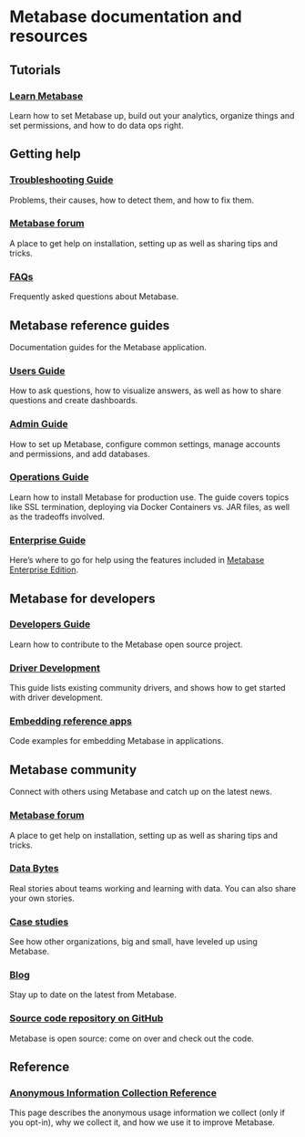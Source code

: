 # Metabase documentation and resources

## Tutorials

### [Learn Metabase][learn]

Learn how to set Metabase up, build out your analytics, organize things and set permissions, and how to do data ops right.

## Getting help

### [Troubleshooting Guide][troubleshooting]

Problems, their causes, how to detect them, and how to fix them.

### [Metabase forum][forum]

A place to get help on installation, setting up as well as sharing tips and tricks.

### [FAQs][faq]

Frequently asked questions about Metabase.

## Metabase reference guides

Documentation guides for the Metabase application.

### [Users Guide][users-guide]

How to ask questions, how to visualize answers, as well as how to share questions and create dashboards.

### [Admin Guide][admin-guide]

How to set up Metabase, configure common settings, manage accounts and permissions, and add databases.

### [Operations Guide][operations-guide]

Learn how to install Metabase for production use. The guide covers topics like SSL termination, deploying via Docker Containers vs. JAR files, as well as the tradeoffs involved.

### [Enterprise Guide][enterprise]

Here’s where to go for help using the features included in [Metabase Enterprise Edition][enterprise-landing].

## Metabase for developers

### [Developers Guide][developers]

Learn how to contribute to the Metabase open source project.

### [Driver Development][drivers]

This guide lists existing community drivers, and shows how to get started with driver development.

### [Embedding reference apps][embedding-ref-apps]

Code examples for embedding Metabase in applications.

## Metabase community

Connect with others using Metabase and catch up on the latest news.

### [Metabase forum][forum]

A place to get help on installation, setting up as well as sharing tips and tricks.

### [Data Bytes][data-bytes]

Real stories about teams working and learning with data. You can also share your own stories.

### [Case studies][case-studies]

See how other organizations, big and small, have leveled up using Metabase.

### [Blog][blog]

Stay up to date on the latest from Metabase.

### [Source code repository on GitHub][source-code]

Metabase is open source: come on over and check out the code.

## Reference

### [Anonymous Information Collection Reference][info-collection]

This page describes the anonymous usage information we collect (only if you opt-in), why we collect it, and how we use it to improve Metabase.

[admin-guide]: administration-guide/start.md
[blog]: /blog
[case-studies]: https://www.metabase.com/case_studies/
[embedding-ref-apps]: https://github.com/metabase/embedding-reference-apps
[enterprise]: enterprise-guide/start.md
[enterprise-landing]: /enterprise
[data-bytes]: /community
[developers]: developers-guide/start.md
[drivers]: developers-guide-drivers.md
[faq]: faq/start.md
[forum]: https://discourse.metabase.com/
[info-collection]: information-collection.md
[learn]: /learn
[operations-guide]: operations-guide/start.md
[source-code]: https://github.com/metabase/metabase
[troubleshooting]: troubleshooting-guide/index.md
[users-guide]: users-guide/start.md
